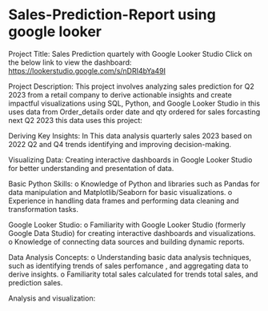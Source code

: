 # Sales-Prediction-Report using google looker 
Project Title: Sales Prediction quartely with Google Looker Studio Click on the below link to view the dashboard:
https://lookerstudio.google.com/s/nDRI4bYa49I

Project Description: This project involves analyzing sales prediction for Q2 2023 from a retail company to derive actionable insights and create impactful visualizations using SQL, Python, and Google Looker Studio in this uses data from Order_details order date and qty ordered for sales forcasting next Q2 2023 this data uses this project:

Deriving Key Insights: In This data analysis quarterly sales 2023 based on 2022 Q2 and Q4 trends identifying and improving decision-making.

Visualizing Data: Creating interactive dashboards in Google Looker Studio for better understanding and presentation of data.

Basic Python Skills: o Knowledge of Python and libraries such as Pandas for data manipulation and Matplotlib/Seaborn for basic visualizations. o Experience in handling data frames and performing data cleaning and transformation tasks.

Google Looker Studio: o Familiarity with Google Looker Studio (formerly Google Data Studio) for creating interactive dashboards and visualizations. o Knowledge of connecting data sources and building dynamic reports.

Data Analysis Concepts: o Understanding basic data analysis techniques, such as identifying trends of sales perfomance , and aggregating data to derive insights. o Familiarity total sales calculated for trends total sales, and prediction sales.

Analysis and visualization: 
